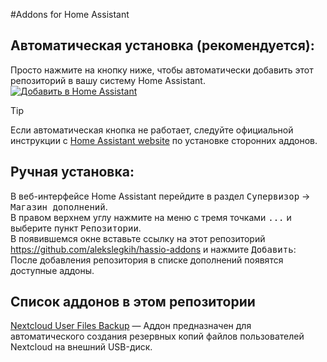 #Addons for Home Assistant

## Автоматическая установка (рекомендуется):

Просто нажмите на кнопку ниже, чтобы автоматически добавить этот репозиторий в вашу систему Home Assistant.  
[![Добавить в Home Assistant](https://img.shields.io/badge/Добавить%20в-Home%20Assistant-blue?logo=home-assistant&logoColor=white&labelColor=41B3A3)](https://my.home-assistant.io/redirect/supervisor_add_addon_repository/?repository_url=https://github.com/alekslegkih/hassio-addons)  
> [!TIP]  
>Если автоматическая кнопка не работает, следуйте официальной инструкции с [Home Assistant website](https://www.home-assistant.io/common-tasks/os#installing-a-third-party-add-on-repository) по установке сторонних аддонов.  

## Ручная установка:
В веб-интерфейсе Home Assistant перейдите в раздел <kbd>Супервизор</kbd> -> <kbd>Магазин дополнений</kbd>.  
В правом верхнем углу нажмите на меню с тремя точками <kbd>...</kbd> и выберите пункт <kbd>Репозитории</kbd>.  
В появившемся окне вставьте ссылку на этот репозиторий https://github.com/alekslegkih/hassio-addons и нажмите <kbd>Добавить</kbd>:  
После добавления репозитория в списке дополнений появятся доступные аддоны.

## Список аддонов в этом репозитории
[Nextcloud User Files Backup](https://github.com/alekslegkih/nc_user_files_backup/tree/main/nc_user_files_backup) — Аддон предназначен для автоматического создания резервных копий файлов пользователей Nextcloud на внешний USB-диск.
